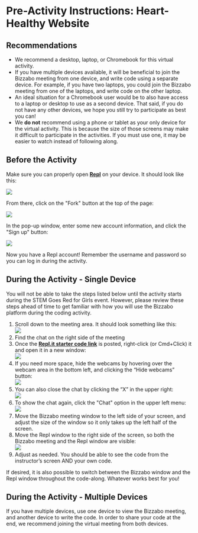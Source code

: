 # Pre-Activity Instructions: Heart-Healthy Website
## Recommendations
- We recommend a desktop, laptop, or Chromebook for this virtual activity.
- If you have multiple devices available, it will be beneficial to join the Bizzabo meeting from one device, and write code using a separate device. For example, if you have two laptops, you could join the Bizzabo meeting from one of the laptops, and write code on the other laptop.
- An ideal situation for a Chromebook user would be to also have access to a laptop or desktop to use as a second device. That said, if you do not have any other devices, we hope you still try to participate as best you can! 
- We **do not** recommend using a phone or tablet as your only device for the virtual activity. This is because the size of those screens may make it difficult to participate in the activities. If you must use one, it may be easier to watch instead of following along.

## Before the Activity
Make sure you can properly open **[Repl](https://repl.it/@JosephMaxwell/HeartHealthy#index.html)** on your device. It should look like this:

![](https://i.imgur.com/IFPs62R.png)

From there, click on the "Fork" button at the top of the page:  

![](https://i.imgur.com/IfErZpJ.png)

In the pop-up window, enter some new account information, and click the "Sign up" button:  

![](https://i.imgur.com/1sFGHu9.png)

Now you have a Repl account! Remember the username and password so you can log in during the activity.

## During the Activity - Single Device
You will not be able to take the steps listed below until the activity starts during the STEM Goes Red for Girls event. However, please review these steps ahead of time to get familiar with how you will use the Bizzabo platform during the coding activity.

1. Scroll down to the meeting area. It should look something like this:  
    ![](https://i.imgur.com/7fctZAb.png)
1. Find the chat on the right side of the meeting
1. Once the **[Repl.it starter code link](https://repl.it/@JosephMaxwell/HeartHealthy)** is posted, right-click (or Cmd+Click) it and open it in a new window:  
    ![](https://i.imgur.com/ZUAN6X3.png)
1. If you need more space, hide the webcams by hovering over the webcam area in the bottom left, and clicking the “Hide webcams” button:  
    ![](https://i.imgur.com/B2HFoGf.png)
1. You can also close the chat by clicking the “X” in the upper right:  
    ![](https://i.imgur.com/khuvcCu.png)
1. To show the chat again, click the "Chat" option in the upper left menu:  
    ![](https://i.imgur.com/THQS5RO.png)
1. Move the Bizzabo meeting window to the left side of your screen, and adjust the size of the window so it only takes up the left half of the screen.
1. Move the Repl window to the right side of the screen, so both the Bizzabo meeting and the Repl window are visible:  
    ![](https://i.imgur.com/z8r0hJ2.png)
1. Adjust as needed. You should be able to see the code from the instructor’s screen AND your own code.

If desired, it is also possible to switch between the Bizzabo window and the Repl window throughout the code-along. Whatever works best for you!

## During the Activity - Multiple Devices
If you have multiple devices, use one device to view the Bizzabo meeting, and another device to write the code. In order to share your code at the end, we recommend joining the virtual meeting from both devices.